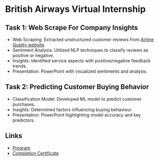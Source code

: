 # British Airways Virtual Internship

## Task 1: Web Scrape For Company Insights
- Web Scraping: Extracted unstructured customer reviews from [Airline Quality website](https://www.airlinequality.com/airline-reviews/british-airways).
- Sentiment Analysis: Utilized NLP techniques to classify reviews as positive or negative.
- Insights: Identified service aspects with positive/negative feedback trends.
- Presentation: PowerPoint with visualized sentiments and analysis.

## Task 2: Predicting Customer Buying Behavior 
- Classification Model: Developed ML model to predict customer purchases.
- Insights: Determined factors influencing buying behaviour.
- Presentation: PowerPoint highlighting model accuracy and key predictors.

## Links
- [Program]([https://www.forage.com](https://www.theforage.com/virtual-internships/prototype/NjynCWzGSaWXQCxSX/Data-Science)])
- [Completion Certificate](https://forage-uploads-prod.s3.amazonaws.com/completion-certificates/British%20Airways/NjynCWzGSaWXQCxSX_British%20Airways_onAqpwK8NtGJMwiRJ_1692161410037_completion_certificate.pdf)
